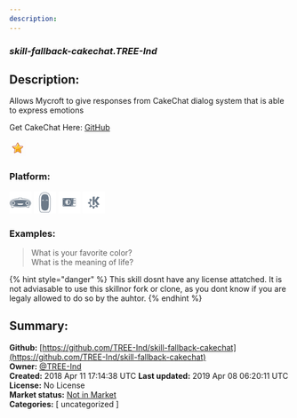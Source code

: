 ```yaml
---
description: 
---
```


### _skill-fallback-cakechat.TREE-Ind_  
## Description:  
Allows Mycroft to give responses from CakeChat dialog system that is able to express emotions

Get CakeChat Here: [GitHub](https://github.com/lukalabs/cakechat)  
  
![](../.gitbook/assets/star.png)  
  
### Platform:  
 ![Mark I](../.gitbook/assets/mark-1-icon.png)  ![Mark II](../.gitbook/assets/mark-2-icon.png)  ![Picroft](../.gitbook/assets/picroft-icon.png)  ![plasmoid](../.gitbook/assets/kde.png)   
### Examples:  
> What is your favorite color?  
> What is the meaning of life?  
  
{% hint style="danger" %}
This skill dosnt have any license attatched. It is not adviasable to use this skillnor fork or clone, as you dont know if you are legaly allowed to do so by the auhtor.
{% endhint %}
  
## Summary:  
**Github:** [https://github.com/TREE-Ind/skill-fallback-cakechat](https://github.com/TREE-Ind/skill-fallback-cakechat)  
**Owner:** [@TREE-Ind](https://github.com/TREE-Ind)  
**Created:** 2018 Apr 11 17:14:38 UTC  **Last updated:** 2019 Apr 08 06:20:11 UTC  
**License:** No License  
**Market status:** [Not in Market](https://market.mycroft.ai/skill/)  
**Categories:** [ uncategorized ]   
